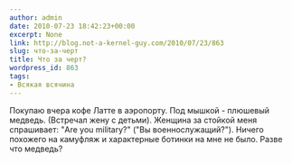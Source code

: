 ```yaml
---
author: admin
date: 2010-07-23 18:42:23+00:00
excerpt: None
link: http://blog.not-a-kernel-guy.com/2010/07/23/863
slug: что-за-черт
title: Что за черт?
wordpress_id: 863
tags:
- Всякая всячина
---
```


Покупаю вчера кофе Латте в аэропорту. Под мышкой - плюшевый медведь. (Встречал жену с детьми). Женщина за стойкой меня спрашивает: "Are you military?" ("Вы военнослужащий?"). Ничего похожего на камуфляж и характерные ботинки на мне не было. Разве что медведь?
